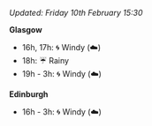 *Updated: Friday 10th February 15:30*

**Glasgow**

* 16h, 17h: :cyclone: Windy (:cloud:)
* 18h: :umbrella: Rainy
* 19h - 3h: :cyclone: Windy (:cloud:)

**Edinburgh**

* 16h - 3h: :cyclone: Windy (:cloud:)
